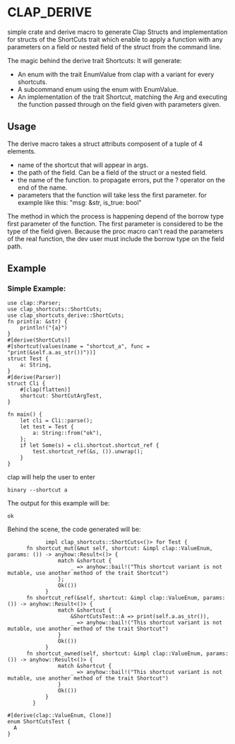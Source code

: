 # CLAP_DERIVE

simple crate and derive macro to generate Clap Structs and implementation for structs of the ShortCuts trait which enable to apply a function with any parameters on a field or nested field of the struct from the command line.

The magic behind the derive trait Shortcuts:
It will generate:

- An enum with the trait EnumValue from clap with a variant for every shortcuts.
- A subcommand enum using the enum with EnumValue.
- An implementation of the trait Shortcut<Struct>, matching the Arg and executing the function passed through on the field given with parameters given.

## Usage

The derive macro takes a struct attributs composent of a tuple of 4 elements.
- name of the shortcut that will appear in args.
- the path of the field. Can be a field of the struct or a nested field.
- the name of the function. to propagate errors, put the ? operator on the end of the name.
- parameters that the function will take less the first parameter. for example like this: "msg: &str, is_true: bool"




The method in which the process is happening depend of the borrow type first parameter of the function. The first parameter is considered to be the type of the field given. Because the proc macro can't read the parameters of the real function, the dev user must include the borrow type on the field path.

## Example

### Simple Example:

```rust,ignore
use clap::Parser;
use clap_shortcuts::ShortCuts;
use clap_shortcuts_derive::ShortCuts;
fn print(a: &str) {
    println!("{a}")
}
#[derive(ShortCuts)]
#[shortcut(values(name = "shortcut_a", func = "print(&self.a.as_str())"))]
struct Test {
    a: String,
}
#[derive(Parser)]
struct Cli {
    #[clap(flatten)]
    shortcut: ShortCutArgTest,
}

fn main() {
    let cli = Cli::parse();
    let test = Test {
        a: String::from("ok"),
    };
    if let Some(s) = cli.shortcut.shortcut_ref {
        test.shortcut_ref(&s, ()).unwrap();
    }
}
```

clap will help the user to enter

```bash,ignore
binary --shortcut a
```
The output for this example will be:

```bash,ignore
ok
```

Behind the scene, the code generated will be:
```rust,ignore
            impl clap_shortcuts::ShortCuts<()> for Test {
      fn shortcut_mut(&mut self, shortcut: &impl clap::ValueEnum, params: ()) -> anyhow::Result<()> {
                match &shortcut {
                    _ => anyhow::bail!("This shortcut variant is not mutable, use another method of the trait Shortcut")
                };
                Ok(())
            }
      fn shortcut_ref(&self, shortcut: &impl clap::ValueEnum, params: ()) -> anyhow::Result<()> {
                match &shortcut {
                    &ShortCutsTest::A => print(self.a.as_str()),
                    _ => anyhow::bail!("This shortcut variant is not mutable, use another method of the trait Shortcut")
                }
                Ok(())
            }
      fn shortcut_owned(self, shortcut: &impl clap::ValueEnum, params: ()) -> anyhow::Result<()> {
                match &shortcut {
                    _ => anyhow::bail!("This shortcut variant is not mutable, use another method of the trait Shortcut")
                }
                Ok(())
            }
        }

#[derive(clap::ValueEnum, Clone)]
enum ShortCutsTest {
  A
}
```
